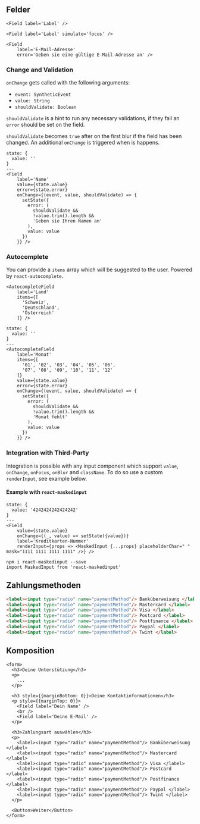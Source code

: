 ## Felder

```react|span-3
<Field label='Label' />
```

```react|span-3
<Field label='Label' simulate='focus' />
```

```react|span-3
<Field
    label='E-Mail-Adresse'
    error='Geben sie eine gültige E-Mail-Adresse an' />
```

### Change and Validation

`onChange` gets called with the following arguments:

- `event: SyntheticEvent`
- `value: String`
- `shouldValidate: Boolean`

`shouldValidate` is a hint to run any necessary validations, if they fail an `error` should be set on the field.

`shouldValidate` becomes `true` after on the first blur if the field has been changed. An additional `onChange` is triggered when is happens.

```react
state: {
  value: ''
}
---
<Field
    label='Name'
    value={state.value}
    error={state.error}
    onChange={(event, value, shouldValidate) => {
      setState({
        error: (
          shouldValidate &&
          !value.trim().length &&
          'Geben sie Ihren Namen an'
        ),
        value: value
      })
    }} />
```

### Autocomplete

You can provide a `items` array which will be suggested to the user. Powered by `react-autocomplete`.

```react|span-3
<AutocompleteField
    label='Land'
    items={[
      'Schweiz',
      'Deutschland',
      'Österreich'
    ]} />
```

```react|span-3
state: {
  value: ''
}
---
<AutocompleteField
    label='Monat'
    items={[
      '01', '02', '03', '04', '05', '06',
      '07', '08', '09', '10', '11', '12'
    ]}
    value={state.value}
    error={state.error}
    onChange={(event, value, shouldValidate) => {
      setState({
        error: (
          shouldValidate &&
          !value.trim().length &&
          'Monat fehlt'
        ),
        value: value
      })
    }} />
```


### Integration with Third-Party

Integration is possible with any input component which support `value`, `onChange`, `onFocus`, `onBlur` and `className`. To do so use a custom `renderInput`, see example below.

#### Example with `react-maskedinput`

```react
state: {
  value: '4242424242424242'
}
---
<Field
    value={state.value}
    onChange={(_, value) => setState({value})}
    label='Kreditkarten-Nummer'
    renderInput={props => <MaskedInput {...props} placeholderChar=" " mask="1111 1111 1111 1111" />} />
```

`npm i react-maskedinput --save`  
`import MaskedInput from 'react-maskedinput'`

## Zahlungsmethoden

```html
<label><input type="radio" name="paymentMethod"/> Banküberweisung </label>
<label><input type="radio" name="paymentMethod"/> Mastercard </label>
<label><input type="radio" name="paymentMethod"/> Visa </label>
<label><input type="radio" name="paymentMethod"/> Postcard </label>
<label><input type="radio" name="paymentMethod"/> Postfinance </label>
<label><input type="radio" name="paymentMethod"/> Paypal </label>
<label><input type="radio" name="paymentMethod"/> Twint </label>
```

## Komposition

```react|noSource
<form>
  <h3>Deine Unterstützung</h3>
  <p>
    ...
  </p>

  <h3 style={{marginBottom: 0}}>Deine Kontaktinformationen</h3>
  <p style={{marginTop: 0}}>
    <Field label='Dein Name' />
    <br />
    <Field label='Deine E-Mail' />
  </p>

  <h3>Zahlungsart auswählen</h3>
  <p>
    <label><input type="radio" name="paymentMethod"/> Banküberweisung </label>
    <label><input type="radio" name="paymentMethod"/> Mastercard </label>
    <label><input type="radio" name="paymentMethod"/> Visa </label>
    <label><input type="radio" name="paymentMethod"/> Postcard </label>
    <label><input type="radio" name="paymentMethod"/> Postfinance </label>
    <label><input type="radio" name="paymentMethod"/> Paypal </label>
    <label><input type="radio" name="paymentMethod"/> Twint </label>
  </p>

  <Button>Weiter</Button>
</form>
```
